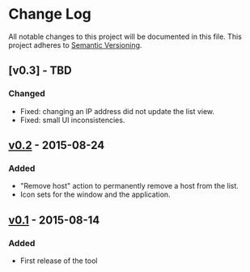 # Change Log
All notable changes to this project will be documented in this file.
This project adheres to [Semantic Versioning](http://semver.org/).

## [v0.3] - TBD
### Changed
- Fixed: changing an IP address did not update the list view. 
- Fixed: small UI inconsistencies. 

## [v0.2] - 2015-08-24
### Added
- "Remove host" action to permanently remove a host from the list. 
- Icon sets for the window and the application. 

## [v0.1] - 2015-08-14
### Added
- First release of the tool

[v0.2]: https://github.com/savissimo/winhosts-manager/tree/v.0.2
[v0.1]: https://github.com/savissimo/winhosts-manager/tree/v.0.1
